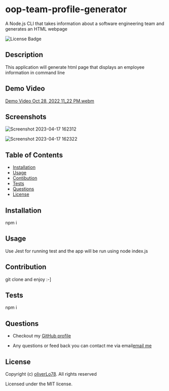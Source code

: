 # oop-team-profile-generator
A Node.js CLI that takes information about a software engineering team and generates an HTML webpage

  ![License Badge](https://img.shields.io/badge/license-MIT-success?style=plastic)

  ## Description 
  This application will generate html page that displays an employee information in command line
  
  ## Demo Video
  
[Demo Video Oct 28, 2022 11_22 PM.webm](https://drive.google.com/file/d/14OHu0KzlWDQwEc5Ev9n9PLR9Rd1SQNl9/view?usp=sharing)

  ## Screenshots
  
  ![Screenshot 2023-04-17 162312](https://user-images.githubusercontent.com/109435666/232602155-0d2b4d26-4f16-4a4b-bfeb-1a7bb9b722cb.png)
  
  ![Screenshot 2023-04-17 162322](https://user-images.githubusercontent.com/109435666/232602247-a2440d65-5cdd-498f-bc18-7804643cff35.png)

  
  ## Table of Contents
  * [Installation](#installation)
  * [Usage](#usage)
  * [Contibution](#contribution)
  * [Tests](#contribution)
  * [Questions](#questions)
  * [License](#license)

  ## Installation
  npm i

  ## Usage
  Use Jest for running test and the app will be run using node index.js

  ## Contribution
  git clone and enjoy :-]

  ## Tests
  npm i
  
  ## Questions
  * Checkout my [GitHub profile](https://github.com/oliverLo78)

  * Any questions or feed back you can contact me via email[email me](mailto:oliverberto@gmail.com) 
  ## License
  Copyright (c) [oliverLo78](https://github.com/oliverLo78). All rights reserved

  Licensed under the MIT license.
  
  
